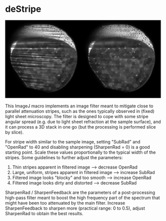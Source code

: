 # deStripe

![alt text](https://raw.githubusercontent.com/SebastienTs/deStripe/master/FilteredExample.png)

This ImageJ macro implements an image filter meant to mitigate close to parallel attenuation stripes, such as the ones typically observed in (fixed) light sheet microscopy. The filter is designed to cope with some stripe angular spread (e.g. due to light sheet refraction at the sample surface), and it can process a 3D stack in one go (but the processing is performed slice by slice).

For stripe width similar to the sample image, setting "SubRad" and "OpenRad" to 40 and disabling sharpening (SharpenRad = 0) is a good starting point. Scale these values proportionally to the typical width of the stripes. Some guidelines to further adjust the parameters:

1) Thin stripes apparent in filtered image                  --> decrease OpenRad
2) Large, uniform, stripes apparent in filtered image       --> increase SubRad 
3) Filtered image looks "blocky" and too smooth             --> increase OpenRad
4) Filtered image looks dirty and distorted                 --> decrease SubRad

SharpenRad / SharpenFeedback are the parameters of a post-processing high-pass filter meant to boost the high frequency part of the spectrum that might have been too attenuated by the main filter. Increase SharpenFeedback to sharpen more (practical range: 0 to 0.5), adjust SharpenRad to obtain the best results.
